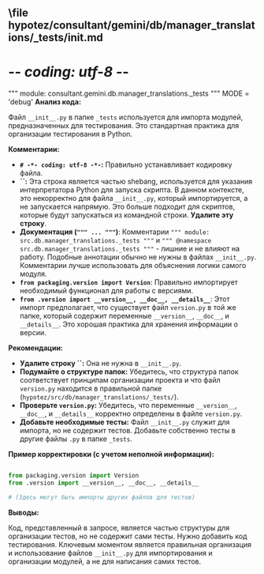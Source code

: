 ## \file hypotez/consultant/gemini/db/manager_translations/_tests/__init__.md
# -*- coding: utf-8 -*-

""" module: consultant.gemini.db.manager_translations._tests """
MODE = 'debug'
**Анализ кода:**

Файл `__init__.py` в папке `_tests` используется для импорта модулей, предназначенных для тестирования.  Это стандартная практика для организации тестирования в Python.

**Комментарии:**

* **`# -*- coding: utf-8 -*-`:**  Правильно устанавливает кодировку файла.
* **``:**  Эта строка является частью shebang, используется для указания интерпретатора Python для запуска скрипта. В данном контексте, это некорректно для файла `__init__.py`, который импортируется, а не запускается напрямую.  Это больше подходит для скриптов, которые будут запускаться из командной строки.  **Удалите эту строку**.
* **Документация (`""" ... """`)**:  Комментарии `""" module: src.db.manager_translations._tests """` и `""" @namespace src.db.manager_translations._tests """` - лишние и не влияют на работу.  Подобные аннотации обычно не нужны в файлах `__init__.py`.  Комментарии лучше использовать для объяснения логики самого модуля.
* **`from packaging.version import Version`**:  Правильно импортирует необходимый функционал для работы с версиями.
* **`from .version import __version__, __doc__, __details__`**:  Этот импорт предполагает, что существует файл `version.py` в той же папке, который содержит переменные `__version__`, `__doc__`, и `__details__`.  Это хорошая практика для хранения информации о версии.

**Рекомендации:**

* **Удалите строку ``:** Она не нужна в `__init__.py`.
* **Подумайте о структуре папок:** Убедитесь, что структура папок соответствует принципам организации проекта и что файл `version.py` находится в правильной папке (`hypotez/src/db/manager_translations/_tests/`).
* **Проверьте `version.py`:** Убедитесь, что переменные `__version__`, `__doc__`, и `__details__` корректно определены в файле `version.py`.
* **Добавьте необходимые тесты:** Файл `__init__.py` служит для импорта, но не содержит тестов. Добавьте собственно тесты в другие файлы `.py` в папке `_tests`.


**Пример корректировки (с учетом неполной информации):**

```python

from packaging.version import Version
from .version import __version__, __doc__, __details__

# (Здесь могут быть импорты других файлов для тестов)
```

**Выводы:**

Код, представленный в запросе, является частью структуры для организации тестов, но не содержит сами тесты.  Нужно добавить код тестирования.  Ключевым моментом является правильная организация и использование файлов `__init__.py` для импортирования и организации модулей, а не для написания самих тестов.
